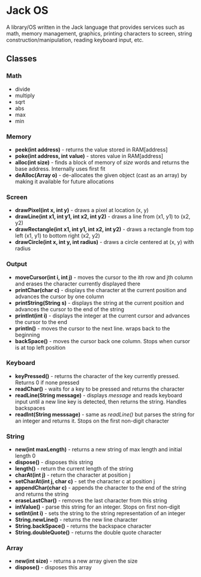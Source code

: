 # Jack OS
A library/OS written in the Jack language that provides services such as math, memory management, graphics, printing characters to screen, string construction/manipulation, reading keyboard input, etc.

## Classes
### Math
* divide
* multiply
* sqrt
* abs
* max
* min

### Memory
* **peek(int address)** - returns the value stored in RAM[address]
* **poke(int address, int value)** - stores value in RAM[address]
* **alloc(int size)** - finds a block of memory of _size_ words and returns the base address. Internally uses first fit
* **deAlloc(Array o)** - de-allocates the given object (cast as an array) by making it available for future allocations

### Screen
* **drawPixel(int x, int y)** - draws a pixel at location (x, y)
* **drawLine(int x1, int y1, int x2, int y2)** - draws a line from (x1, y1) to (x2, y2)
* **drawRectangle(int x1, int y1, int x2, int y2)** - draws a rectangle from top left (x1, y1) to bottom right (x2, y2)
* **drawCircle(int x, int y, int radius)** - draws a circle centered at (x, y) with radius

### Output
* **moveCursor(int i, int j)** - moves the cursor to the ith row and jth column and erases the character currently displayed there
* **printChar(char c)** - displays the character at the current position and advances the cursor by one column
* **printString(String s)** - displays the string at the current position and advances the cursor to the end of the string
* **printInt(int i)** - displays the integer at the current cursor and advances the cursor to the end
* **println()** - moves the cursor to the next line. wraps back to the beginning
* **backSpace()** - moves the cursor back one column. Stops when cursor is at top left position

### Keyboard
* **keyPressed()** - returns the character of the key currently pressed. Returns 0 if none pressed
* **readChar()** - waits for a key to be pressed and returns the character
* **readLine(String message)** - displays _message_ and reads keyboard input until a new line key is detected, then returns the string. Handles backspaces
* **readInt(String messsage)** - same as _readLine()_ but parses the string for an integer and returns it. Stops on the first non-digit character

### String
* **new(int maxLength)** - returns a new string of max length and initial length 0
* **dispose()** - disposes this string
* **length()** - return the current length of the string
* **charAt(int j)** - return the character at position j
* **setCharAt(int j, char c)** - set the character c at position j
* **appendChar(char c)** - appends the character to the end of the string and returns the string
* **eraseLastChar()** - removes the last character from this string
* **intValue()** - parse this string for an integer. Stops on first non-digit
* **setInt(int i)** - sets the string to the string representation of an integer
* **String.newLine()** - returns the new line character
* **String.backSpace()** - returns the backspace character
* **String.doubleQuote()** - returns the double quote character

### Array
* **new(int size)** - returns a new array given the size
* **dispose()** - disposes this array

